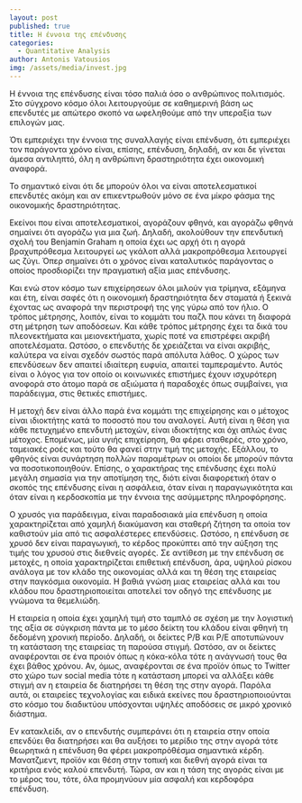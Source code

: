 ```yaml
---
layout: post
published: true
title: H έννοια της επένδυσης
categories:
  - Quantitative Analysis
author: Antonis Vatousios
img: /assets/media/invest.jpg
---
```

Η έννοια της επένδυσης είναι τόσο παλιά όσο ο ανθρώπινος πολιτισμός. Στο σύγχρονο κόσμο όλοι λειτουργούμε σε καθημερινή βάση ως επενδυτές με απώτερο σκοπό να ωφεληθούμε από την υπεραξία των επιλογών μας.

Ότι εμπεριέχει την έννοια της συναλλαγής είναι επένδυση, ότι εμπεριέχει τον παράγοντα χρόνο είναι, επίσης, επένδυση, δηλαδή, αν και δε γίνεται άμεσα αντιληπτό, όλη η ανθρώπινη δραστηριότητα έχει οικονομική αναφορά.

Το σημαντικό είναι ότι δε μπορούν όλοι να είναι αποτελεσματικοί επενδυτές ακόμη και αν επικεντρωθούν μόνο σε ένα μίκρο φάσμα της οικονομικής δραστηριότητας.

Εκείνοι που είναι αποτελεσματικοί, αγοράζουν φθηνά, και αγοράζω φθηνά σημαίνει ότι αγοράζω για μια ζωή. Δηλαδή, ακολούθουν την επενδυτική σχολή του Benjamin Graham η οποία έχει ως αρχή ότι η αγορά βραχυπρόθεσμα λειτουργεί ως γκάλοπ αλλά μακροπρόθεσμα λειτουργεί ως ζύγι. Όπερ σημαίνει ότι ο χρόνος είναι καταλυτικός παράγοντας ο οποίος προσδιορίζει την πραγματική αξία μιας επένδυσης.

Και ενώ στον κόσμο των επιχείρησεων όλοι μιλούν για τρίμηνα, εξάμηνα και έτη, είναι σαφές ότι η οικονομική δραστηριότητα δεν σταματά ή ξεκινά έχοντας ως αναφορά την περιστροφή της γης γύρω από τον ήλιο. Ο τρόπος μέτρησης, λοιπόν, είναι το κομμάτι του παζλ που κάνει τη διαφορά στη μέτρηση των αποδόσεων. Και κάθε τρόπος μέτρησης έχει τα δικά του πλεονεκτήματα και μειονεκτήματα, χωρίς ποτέ να επιστρέφει ακριβή αποτελέσματα. Ωστόσο, ο επενδυτής δε χρειάζεται να είναι ακριβής, καλύτερα να είναι σχεδόν σωστός παρά απόλυτα λάθος. Ο χώρος των επενδύσεων δεν απαιτεί ιδιαίτερη ευφυία, απαιτεί ταμπεραμέντο. Αυτός είναι ο λόγος για τον οποίο οι κοινωνικές επιστήμες έχουν ισχυρότερη ανοφορά στο άτομο παρά σε αξιώματα ή παραδοχές όπως συμβαίνει, για παράδειγμα, στις θετικές επιστήμες.

Η μετοχή δεν είναι άλλο παρά ένα κομμάτι της επιχείρησης και ο μέτοχος είναι ιδιοκτήτης κατά το ποσοστό που του αναλογεί. Αυτή είναι η θέση για κάθε πετυχημένο επενδυτή μετοχών, είναι ιδιοκτήτης και όχι απλώς ένας μέτοχος. Επομένως, μία υγιής επιχείρηση, θα φέρει σταθερές, στο χρόνο, ταμειακές ροές και τούτο θα φανεί στην τιμή της μετοχής. Εξάλλου, το φθηνός είναι συνάρτηση πολλών παραμέτρων οι οποίοι δε μπορούν πάντα να ποσοτικοποιηθούν. Επίσης, ο χαρακτήρας της επένδυσης έχει πολύ μεγάλη σημασία για την αποτίμηση της, διότι είναι διαφορετική όταν ο σκοπός της επένδυσης είναι η ασφάλεια, όταν είναι η παραγωγικότητα και όταν είναι η κερδοσκοπία με την έννοια της ασύμμετρης πληροφόρησης.

Ο χρυσός για παράδειγμα, είναι παραδοσιακά μία επένδυση η οποία χαρακτηρίζεται από χαμηλή διακύμανση και σταθερή ζήτηση τα οποία τον καθιστούν μία από τις ασφαλέστερες επενδύσεις. Ωστόσο, η επένδυση σε χρυσό δεν είναι παραγωγική, το κέρδος προκύπτει από την αύξηση της τιμής του χρυσού στις διεθνείς αγορές. Σε αντίθεση με την επένδυση σε μετοχές, η οποία χαρακτηρίζεται επιθετική επένδυση, άρα, υψηλού ρίσκου ανάλογα με τον κλάδο της οικονομίας αλλά και τη θέση της εταιρείας στην παγκόσμια οικονομία. Η βαθιά γνώση μιας εταιρείας αλλά και του κλάδου που δραστηριοποιείται αποτελεί τον οδηγό της επένδυσης με γνώμονα τα θεμελιώδη.

Η εταιρεία η οποία έχει χαμηλή τιμή στο ταμπλό σε σχέση με την λογιστική της αξία σε σύγκριση πάντα με το μέσο δείκτη του κλάδου είναι φθηνή τη δεδομένη χρονική περίοδο. Δηλαδή, οι δείκτες P/B και P/E αποτυπώνουν τη κατάσταση της εταιρείας τη παρούσα στιγμή. Ωστόσο, αν οι δείκτες αναφέρονται σε ένα προιόν όπως η κόκα-κόλα τότε η ανάγνωσή τους θα έχει βάθος χρόνου. Αν, όμως, αναφέρονται σε ένα προϊόν όπως το Twitter στο χώρο των social media τότε η κατάσταση μπορεί να αλλάξει κάθε στιγμή αν η εταιρεία δε διατηρήσει τη θέση της στην αγορά. Παρόλα αυτά, οι εταιρείες τεχνολογίας και ειδικά εκείνες που δραστηριοποιούνται στο κόσμο του διαδικτύου υπόσχονται υψηλές αποδόσεις σε μικρό χρονικό διάστημα.

Εν κατακλείδι, αν ο επενδυτής συμπεράνει ότι η εταιρεία στην οποία επενδύει θα διατηρήσει και θα αυξήσει το μερίδιο της στην αγορά τότε θεωρητικά η επένδυση θα φέρει μακροπρόθέσμα σημαντικά κέρδη. Μανατζμεντ, προϊόν και θέση στην τοπική και διεθνή αγορά είναι τα κριτήρια ενός καλού επενδυτή. Τώρα, αν και η τάση της αγοράς είναι με το μέρος του, τότε, όλα προμηνύουν μία ασφαλή και κερδοφόρα επένδυση.
